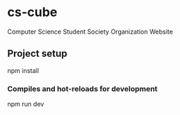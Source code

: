 # cs-cube
 Computer Science Student Society Organization Website

## Project setup
npm install

### Compiles and hot-reloads for development
npm run dev
